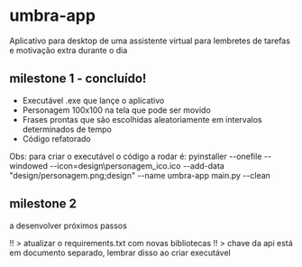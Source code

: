 # umbra-app
Aplicativo para desktop de uma assistente virtual para lembretes de tarefas e motivação extra durante o dia

## milestone 1 - concluído!
- Executável .exe que lançe o aplicativo
- Personagem 100x100 na tela que pode ser movido
- Frases prontas que são escolhidas aleatoriamente em intervalos determinados de tempo
- Código refatorado

Obs: para criar o executável o código a rodar é:
pyinstaller --onefile --windowed --icon=design\personagem_ico.ico --add-data "design/personagem.png;design" --name umbra-app main.py --clean

## milestone 2
a desenvolver próximos passos

!! > atualizar o requirements.txt com novas bibliotecas
!! > chave da api está em documento separado, lembrar disso ao criar executável